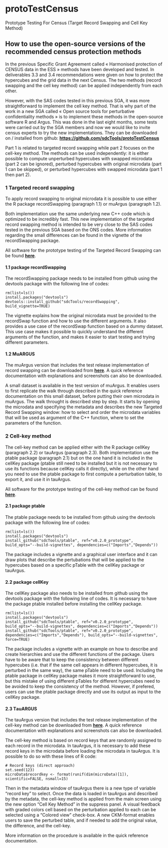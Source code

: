 # protoTestCensus
Prototype Testing For Census (Target Record Swapping and Cell Key Method)

## How to use the open-source versions of the recommended census protection methods 

In the previous Specific Grant Agreement called « Harmonised protection of CENSUS data in the ESS » methods have been developed and tested. In deliverables 3.3 and 3.4 recommendations were given on how to protect the hypercubes and the grid data in the next Census. The two methods (record swapping and the cell key method) can be applied independently from each other. 

However, with the SAS codes tested in this previous SGA, it was more straightforward to implement the cell key method. That is why part of the work in a new SGA called « Open source tools for perturbative confidentiality methods » is to implement these methods in the open-source software R and Argus. This was done in the last eight months, some tests were carried out by the SGA members and now we would like to invite census experts to try the new implementations. They can be downloaded on / installed from github: **https://github.com/sdcTools/protoTestCensus**

Part 1 is related to targeted record swapping while part 2 focuses on the cell-key method. The methods can be used independently: it is either possible to compute unperturbed hypercubes with swapped microdata (part 2 can be ignored), perturbed hypercubes with original microdata (part 1 can be skipped), or perturbed hypercubes with swapped microdata (part 1 then part 2).

### 1	Targeted record swapping

To apply record swapping to original microdata it is possible to use either the R package recordSwapping (paragraph 1.1) or muArgus (paragraph 1.2). 

Both implementation use the same underlying new C++ code which is optimized to be incredibly fast. This new implementation of the targeted record swapping method is intended to be very close to the SAS codes tested in the previous SGA based on the ONS codes. More information regarding the small differences can be found in the vignette of the recordSwapping package.

All software for the prototype testing of the Targeted Record Swapping can be found [**here**](https://github.com/sdcTools/protoTestCensus/TargetedRecordSwapping).

#### 1.1	package recordSwapping 

The recordSwapping package needs to be installed from github using the devtools package with the following line of codes:
```
rm(list=ls())
install.packages("devtools")
devtools::install_github("sdcTools/recordSwapping", build_vignette=TRUE)
```

The vignette explains how the original microdata must be provided to the recordSwap function and how to use the different arguments. 
It also provides a use case of the recordSwap function based on a dummy dataset. This use case makes it possible to quickly understand the different arguments of the function, and makes it easier to start testing and trying different parameters.

#### 1.2	MuARGUS

The muArgus version that includes the test release implementation of record swapping can be downloaded from [**here**](https://github.com/sdcTools/protoTestCensus/tree/master/TargetedRecordSwapping/Argus).
A quick reference documentation with explanations and screenshots can also be downloaded.

A small dataset is available in the test version of muArgus. It enables users to first replicate the walk through described in the quick reference documentation on this small dataset, before putting their own microdata in muArgus. The walk throught is described step by step. It starts by opening the microdata and specifying the metadata and describes the new Targeted Record Swapping window: how to select and order the microdata variables that will be used as argument of the C++ function, where to set the parameters of the function.

### 2	Cell-key method

The cell-key method can be applied either with the R package cellKey (paragraph 2.2) or tauArgus (paragraph 2.3). Both implementation use the ptable package (paragraph 2.1) but on the one hand it is included in the cellKey package (ptable still need to be installed but it is not necessary to use its functions because cellKey calls it directly), while on the other hand you need to use the ptable package to first compute a perturbation table, to export it, and use it in tauArgus.

All software for the prototype testing of the cell-key method can be found [**here**](https://github.com/sdcTools/protoTestCensus/CellKey).

#### 2.1 package ptable

The ptable package needs to be installed from github using the devtools package with the following line of codes:
```
rm(list=ls())
install.packages("devtools")
install_github("sdcTools/ptable", ref="v0.2.0_prototype", build_opts="--build-vignettes", dependencies=c("Imports","Depends"))
```

The package includes a vignette and a graphical user interface and it can draw plots that describe the pertubations that will be applied to the hypercubes based on a specific pTable with the cellKey package or tauArgus.

#### 2.2	package cellKey

The cellKey package also needs to be installed from github using the devtools package with the following line of codes. It is necessary to have the package ptable installed before installing the cellKey package.
```
rm(list=ls())
install.packages("devtools")
install_github("sdcTools/ptable", ref="v0.2.0_prototype", build_opts="--build-vignettes", dependencies=c("Imports","Depends"))
install_github("sdcTools/ptable", ref="v0.2.0_prototype", dependencies=c("Imports","Depends"), build_opts="--build-vignettes", force=TRUE)
```

The package includes a vignette with an example on how to describe and create hierarchies and use the different functions of the package. Users have to be aware that to keep the consistency between different hypercubes (i.e. that if the same cell appears in different hypercubes, it is perturbed in the same way), the same pTable need to be used. Including the ptable package in cellKey package makes it more straightforward to use, but this mistake of using different pTables for different hypercubes need to be avoided to keep the consistency of the method. However, if prefered, users can use the ptable package directly and use its output as input to the cellKey package.

#### 2.3	ΤauARGUS

The tauArgus version that includes the test release implementation of the cell-key method can be downloaded from [**here**](https://github.com/sdcTools/protoTestCensus/tree/master/CellKey/Argus).
A quick reference documentation with explanations and screenshots can also be downloaded.

The cell-key method is based on record keys that are randomly assigned to each record in the microdata. In tauArgus, it is necessary to add these record keys in the microdata before loading the microdata in tauArgus. It is possible to do so with these lines of R code:
```
# Record keys (direct approach) 
set.seed(123) 
microData$recordkey <- format(runif(dim(microData)[1]), scientific=FALSE, nsmall=15)
```

Then in the metadata window of tauArgus there is a new type of variable “record key” to select.
Once the data is loaded in tauArgus and described by the metadata, the cell-key method is applied from the main screen using the new option “Cell Key Method” in the suppress panel. A visual feedback with graded colors cell based on the perturbation applied to each can be selected using a “Colored view” check-box.
A new CKM-format enables users to save the perturbed table, and if needed to add the original value, the difference, and the cell-key.

More information on the procedure is available in the quick reference documentation.

